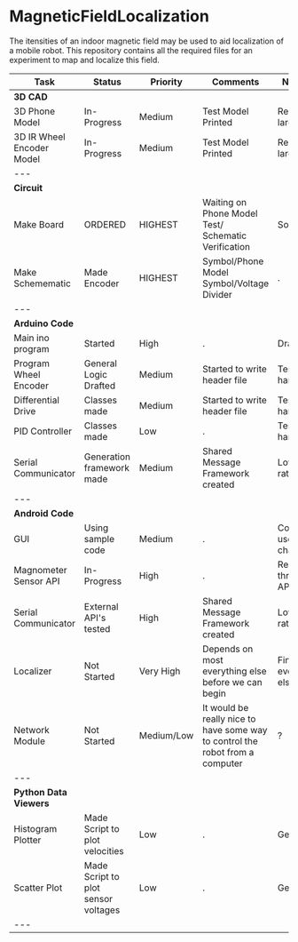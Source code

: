 # MagneticFieldLocalization
The itensities of an indoor magnetic field may be used to aid localization of a mobile robot. This repository contains all the required files for an experiment to map and localize this field.

| Task | Status | Priority |Comments | Next Steps
| ---  | ---    | ---      | ---     | ---
| **3D CAD**
| 3D Phone Model | In-Progress | Medium | Test Model Printed | Re-print larger model
| 3D IR Wheel Encoder Model | In-Progress | Medium | Test Model Printed | Re-print larger model
| ---
| **Circuit**
| Make Board       | ORDERED     | HIGHEST | Waiting on Phone Model Test/ Schematic Verification | Solder
| Make Schemematic | Made Encoder| HIGHEST | Symbol/Phone Model Symbol/Voltage Divider | . | Label Resistor Values/Verify
| ---
| **Arduino Code**
| Main ino program    | Started | High | . | Draft
| Program Wheel Encoder | General Logic Drafted | Medium | Started to write header file| Test on hardware
| Differential Drive  | Classes made | Medium | Started to write header file| Test on hardware
| PID Controller      | Classes made | Low | . | Test on hardware
| Serial Communicator | Generation framework made | Medium | Shared Message Framework created | Lower baud rate
| ---
| **Android Code**
| GUI | Using sample code | Medium | . | Commit/Draft user flow chart
| Magnometer Sensor API | In-Progress | High | . | Read through API's
| Serial Communicator | External API's tested | High | Shared Message Framework created | Lower baud rate
| Localizer | Not Started | Very High | Depends on most everything else before we can begin | Finish everything else
| Network Module | Not Started | Medium/Low | It would be really nice to have some way to control the robot from a computer | ?
| ---
| **Python Data Viewers**
| Histogram Plotter | Made Script to plot velocities | Low | . | Generalize?
| Scatter Plot | Made Script to plot sensor voltages | Low | . | Generalize?
| ---
